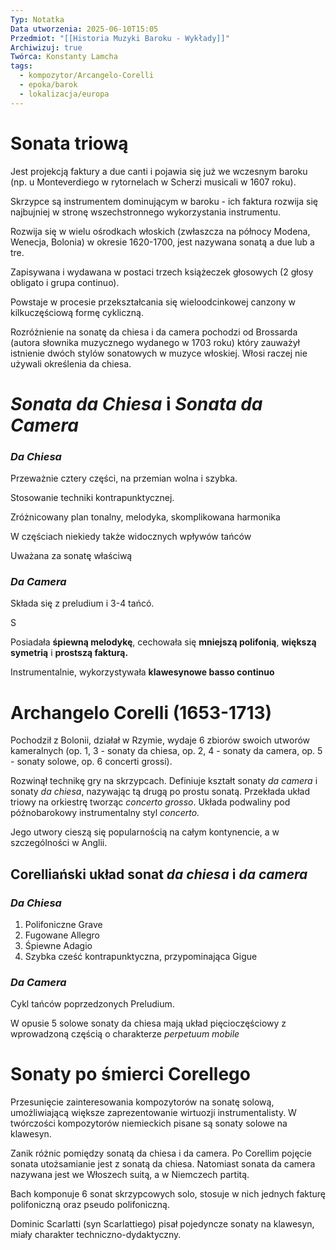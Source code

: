 ```yaml
---
Typ: Notatka
Data utworzenia: 2025-06-10T15:05
Przedmiot: "[[Historia Muzyki Baroku - Wykłady]]"
Archiwizuj: true
Twórca: Konstanty Lamcha
tags:
  - kompozytor/Arcangelo-Corelli
  - epoka/barok
  - lokalizacja/europa
---
```

# Sonata triową

Jest projekcją faktury a due canti i pojawia się już we wczesnym baroku (np. u Monteverdiego w rytornelach w Scherzi musicali w 1607 roku).

Skrzypce są instrumentem dominującym w baroku - ich faktura rozwija się najbujniej w stronę wszechstronnego wykorzystania instrumentu.

Rozwija się w wielu ośrodkach włoskich (zwłaszcza na północy Modena, Wenecja, Bolonia) w okresie 1620-1700, jest nazywana sonatą a due lub a tre.

Zapisywana i wydawana w postaci trzech książeczek głosowych (2 głosy obligato i grupa continuo).

Powstaje w procesie przekształcania się wieloodcinkowej canzony w kilkuczęściową formę cykliczną.

Rozróżnienie na sonatę da chiesa i da camera pochodzi od Brossarda (autora słownika muzycznego wydanego w 1703 roku) który zauważył istnienie dwóch stylów sonatowych w muzyce włoskiej. Włosi raczej nie używali określenia da chiesa.

# _Sonata da Chiesa_ i _Sonata da Camera_

### _Da Chiesa_

Przeważnie cztery części, na przemian wolna i szybka.

Stosowanie techniki kontrapunktycznej.

Zróżnicowany plan tonalny, melodyka, skomplikowana harmonika

W częściach niekiedy także widocznych wpływów tańców

Uważana za sonatę właściwą

### _Da Camera_

Składa się z preludium i 3-4 tańcó.

S

Posiadała **śpiewną melodykę**, cechowała się **mniejszą polifonią**, **większą symetrią** i **prostszą fakturą.**

Instrumentalnie, wykorzystywała **klawesynowe basso continuo**

# Archangelo Corelli (1653-1713)

Pochodził z Bolonii, działał w Rzymie, wydaje 6 zbiorów swoich utworów kameralnych (op. 1, 3 - sonaty da chiesa, op. 2, 4 - sonaty da camera, op. 5 - sonaty solowe, op. 6 concerti grossi).

Rozwinął technikę gry na skrzypcach. Definiuje kształt sonaty _da camera_ i sonaty _da chiesa_, nazywając tą drugą po prostu sonatą. Przekłada układ triowy na orkiestrę tworząc _concerto grosso_. Układa podwaliny pod późnobarokowy instrumentalny styl _concerto._

Jego utwory cieszą się popularnością na całym kontynencie, a w szczególności w Anglii.

## Corelliański układ sonat _da chiesa_ i _da camera_

### _Da Chiesa_

1. Polifoniczne Grave
2. Fugowane Allegro
3. Śpiewne Adagio
4. Szybka cześć kontrapunktyczna, przypominająca Gigue

### _Da Camera_

Cykl tańców poprzedzonych Preludium.

  

W opusie 5 solowe sonaty da chiesa mają układ pięcioczęściowy z wprowadzoną częścią o charakterze _perpetuum mobile_

# Sonaty po śmierci Corellego

Przesunięcie zainteresowania kompozytorów na sonatę solową, umożliwiającą większe zaprezentowanie wirtuozji instrumentalisty. W twórczości kompozytorów niemieckich pisane są sonaty solowe na klawesyn.

Zanik różnic pomiędzy sonatą da chiesa i da camera. Po Corellim pojęcie sonata utożsamianie jest z sonatą da chiesa. Natomiast sonata da camera nazywana jest we Włoszech suitą, a w Niemczech partitą.

Bach komponuje 6 sonat skrzypcowych solo, stosuje w nich jednych fakturę polifoniczną oraz pseudo polifoniczną.

Dominic Scarlatti (syn Scarlattiego) pisał pojedyncze sonaty na klawesyn, miały charakter techniczno-dydaktyczny.